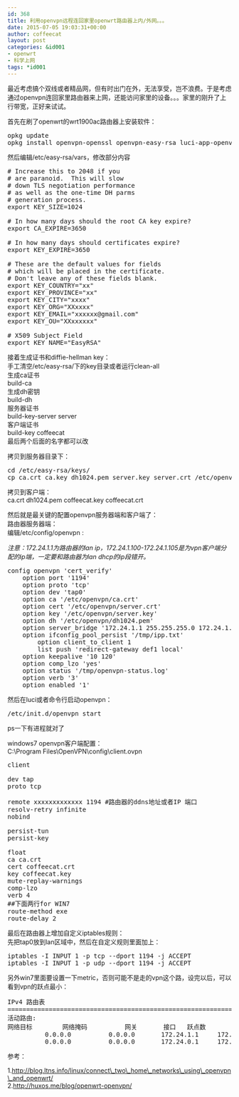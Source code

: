```yaml
---
id: 368
title: 利用openvpn远程连回家里openwrt路由器上内/外网。。。
date: 2015-07-05 19:03:31+00:00
author: coffeecat
layout: post
categories: &id001
- openwrt
- 科学上网
tags: *id001
---
```

最近考虑搞个双线或者精品网，但有时出门在外，无法享受，岂不浪费。于是考虑通过openvpn连回家里路由器来上网，还能访问家里的设备。。。家里的刚升了上行带宽，正好来试试。

首先在刷了openwrt的wrt1900ac路由器上安装软件：

<pre class="lang:sh decode:true " >opkg update
opkg install openvpn-openssl openvpn-easy-rsa luci-app-openvpn</pre>

然后编辑/etc/easy-rsa/vars，修改部分内容

<pre class="lang:vim decode:true " ># Increase this to 2048 if you
# are paranoid.  This will slow
# down TLS negotiation performance
# as well as the one-time DH parms
# generation process.
export KEY_SIZE=1024

# In how many days should the root CA key expire?
export CA_EXPIRE=3650

# In how many days should certificates expire?
export KEY_EXPIRE=3650

# These are the default values for fields
# which will be placed in the certificate.
# Don't leave any of these fields blank.
export KEY_COUNTRY="xx"
export KEY_PROVINCE="xx"
export KEY_CITY="xxxx"
export KEY_ORG="XXxxxx"
export KEY_EMAIL="xxxxxx@gmail.com"
export KEY_OU="XXxxxxxx"

# X509 Subject Field
export KEY_NAME="EasyRSA"</pre>

接着生成证书和diffie-hellman key：  
手工清空/etc/easy-rsa/下的key目录或者运行clean-all  
生成ca证书  
build-ca  
生成dh密钥  
build-dh  
服务器证书  
build-key-server server  
客户端证书  
build-key coffeecat  
最后两个后面的名字都可以改

拷贝到服务器目录下：

<pre class="lang:sh decode:true " >cd /etc/easy-rsa/keys/
cp ca.crt ca.key dh1024.pem server.key server.crt /etc/openvpn/</pre>

拷贝到客户端：  
ca.crt dh1024.pem coffeecat.key coffeecat.crt

然后就是最关键的配置openvpn服务器端和客户端了：  
路由器服务器端：  
编辑/etc/config/openvpn :

_注意：172.24.1.1为路由器的lan ip，172.24.1.100-172.24.1.105是为vpn客户端分配的ip端，一定要和路由器为lan dhcp的ip段错开。_

<pre class="lang:vim decode:true " >config openvpn 'cert_verify'
	option port '1194'
	option proto 'tcp'
	option dev 'tap0'
	option ca '/etc/openvpn/ca.crt'
	option cert '/etc/openvpn/server.crt'
	option key '/etc/openvpn/server.key'
	option dh '/etc/openvpn/dh1024.pem'
	option server_bridge '172.24.1.1 255.255.255.0 172.24.1.100 172.24.1.105'
	option ifconfig_pool_persist '/tmp/ipp.txt'
        option client_to_client 1
        list push 'redirect-gateway def1 local'
	option keepalive '10 120'
	option comp_lzo 'yes'
	option status '/tmp/openvpn-status.log'
	option verb '3'
	option enabled '1'
</pre>

然后在luci或者命令行启动openvpn：

<pre class="lang:sh decode:true " >/etc/init.d/openvpn start</pre>

ps一下有进程就对了

windows7 openvpn客户端配置：  
C:\Program Files\OpenVPN\config\client.ovpn

<pre class="lang:vim decode:true " >client

dev tap
proto tcp

remote xxxxxxxxxxxxx 1194 #路由器的ddns地址或者IP 端口
resolv-retry infinite
nobind

persist-tun
persist-key

float
ca ca.crt
cert coffeecat.crt
key coffeecat.key
mute-replay-warnings
comp-lzo
verb 4
##下面两行for WIN7
route-method exe
route-delay 2</pre>

最后在路由器上增加自定义iptables规则：  
先把tap0放到lan区域中，然后在自定义规则里面加上：

<pre class="lang:sh decode:true " >iptables -I INPUT 1 -p tcp --dport 1194 -j ACCEPT
iptables -I INPUT 1 -p udp --dport 1194 -j ACCEPT</pre>

另外win7里面要设置一下metric，否则可能不是走的vpn这个路，设完以后，可以看到vpn的跃点最小：

<pre class="lang:vim decode:true " >IPv4 路由表
===========================================================================
活动路由:
网络目标        网络掩码          网关       接口   跃点数
          0.0.0.0          0.0.0.0       172.24.1.1     172.24.1.100     50
          0.0.0.0          0.0.0.0       172.24.0.1     172.24.0.150    281</pre>

参考：

1.http://blog.ltns.info/linux/connect\_two\_home\_networks\_using\_openvpn\_and_openwrt/  
2.http://huxos.me/blog/openwrt-openvpn/
